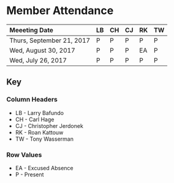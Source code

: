 # Member Attendance


| Meeeting Date             | LB | CH | CJ | RK | TW |
|:--------------------------|:---|:---|:---|:---|:---|
| Thurs, September 21, 2017 |  P |  P |  P |  P |  P |
| Wed, August 30, 2017      |  P |  P |  P | EA |  P |
| Wed, July 26, 2017        |  P |  P |  P |  P |  P |


## Key

### Column Headers

- LB - Larry Bafundo
- CH - Carl Hage
- CJ - Christopher Jerdonek
- RK - Roan Kattouw
- TW - Tony Wasserman

### Row Values

- EA - Excused Absence
- P - Present
